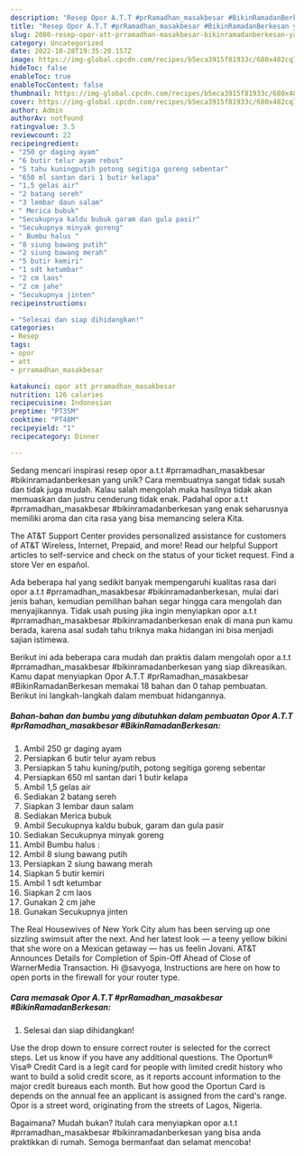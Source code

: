 ```yaml
---
description: "Resep Opor A.T.T #prRamadhan_masakbesar #BikinRamadanBerkesan yang Mantap"
title: "Resep Opor A.T.T #prRamadhan_masakbesar #BikinRamadanBerkesan yang Mantap"
slug: 2080-resep-opor-att-prramadhan-masakbesar-bikinramadanberkesan-yang-mantap
category: Uncategorized
date: 2022-10-28T19:35:20.157Z
image: https://img-global.cpcdn.com/recipes/b5eca3915f81933c/680x482cq70/opor-att-prramadhan_masakbesar-bikinramadanberkesan-foto-resep-utama.jpg
hideToc: false
enableToc: true
enableTocContent: false
thumbnail: https://img-global.cpcdn.com/recipes/b5eca3915f81933c/680x482cq70/opor-att-prramadhan_masakbesar-bikinramadanberkesan-foto-resep-utama.jpg
cover: https://img-global.cpcdn.com/recipes/b5eca3915f81933c/680x482cq70/opor-att-prramadhan_masakbesar-bikinramadanberkesan-foto-resep-utama.jpg
author: Admin
authorAv: notfound
ratingvalue: 3.5
reviewcount: 22
recipeingredient:
- "250 gr daging ayam"
- "6 butir telur ayam rebus"
- "5 tahu kuningputih potong segitiga goreng sebentar"
- "650 ml santan dari 1 butir kelapa"
- "1,5 gelas air"
- "2 batang sereh"
- "3 lembar daun salam"
- " Merica bubuk"
- "Secukupnya kaldu bubuk garam dan gula pasir"
- "Secukupnya minyak goreng"
- " Bumbu halus "
- "8 siung bawang putih"
- "2 siung bawang merah"
- "5 butir kemiri"
- "1 sdt ketumbar"
- "2 cm laos"
- "2 cm jahe"
- "Secukupnya jinten"
recipeinstructions:

- "Selesai dan siap dihidangkan!"
categories:
- Resep
tags:
- opor
- att
- prramadhan_masakbesar

katakunci: opor att prramadhan_masakbesar 
nutrition: 126 calories
recipecuisine: Indonesian
preptime: "PT35M"
cooktime: "PT48M"
recipeyield: "1"
recipecategory: Dinner

---
```





Sedang mencari inspirasi resep opor a.t.t #prramadhan_masakbesar #bikinramadanberkesan yang unik? Cara membuatnya sangat tidak susah dan tidak juga mudah. Kalau salah mengolah maka hasilnya tidak akan memuaskan dan justru cenderung tidak enak. Padahal opor a.t.t #prramadhan_masakbesar #bikinramadanberkesan yang enak seharusnya memiliki aroma dan cita rasa yang bisa memancing selera Kita.





The AT&amp;T Support Center provides personalized assistance for customers of AT&amp;T Wireless, Internet, Prepaid, and more! Read our helpful Support articles to self-service and check on the status of your ticket request. Find a store Ver en español.

Ada beberapa hal yang sedikit banyak mempengaruhi kualitas rasa dari opor a.t.t #prramadhan_masakbesar #bikinramadanberkesan, mulai dari jenis bahan, kemudian pemilihan bahan segar hingga cara mengolah dan menyajikannya. Tidak usah pusing jika ingin menyiapkan opor a.t.t #prramadhan_masakbesar #bikinramadanberkesan enak di mana pun kamu berada, karena asal sudah tahu triknya maka hidangan ini bisa menjadi sajian istimewa.






Berikut ini ada beberapa cara mudah dan praktis dalam mengolah opor a.t.t #prramadhan_masakbesar #bikinramadanberkesan yang siap dikreasikan. Kamu dapat menyiapkan Opor A.T.T #prRamadhan_masakbesar #BikinRamadanBerkesan memakai 18 bahan dan 0 tahap pembuatan. Berikut ini langkah-langkah dalam membuat hidangannya.

<!--inarticleads1-->

##### Bahan-bahan dan bumbu yang dibutuhkan dalam pembuatan Opor A.T.T #prRamadhan_masakbesar #BikinRamadanBerkesan:

1. Ambil 250 gr daging ayam
1. Persiapkan 6 butir telur ayam rebus
1. Persiapkan 5 tahu kuning/putih, potong segitiga goreng sebentar
1. Persiapkan 650 ml santan dari 1 butir kelapa
1. Ambil 1,5 gelas air
1. Sediakan 2 batang sereh
1. Siapkan 3 lembar daun salam
1. Sediakan  Merica bubuk
1. Ambil Secukupnya kaldu bubuk, garam dan gula pasir
1. Sediakan Secukupnya minyak goreng
1. Ambil  Bumbu halus :
1. Ambil 8 siung bawang putih
1. Persiapkan 2 siung bawang merah
1. Siapkan 5 butir kemiri
1. Ambil 1 sdt ketumbar
1. Siapkan 2 cm laos
1. Gunakan 2 cm jahe
1. Gunakan Secukupnya jinten


The Real Housewives of New York City alum has been serving up one sizzling swimsuit after the next. And her latest look — a teeny yellow bikini that she wore on a Mexican getaway — has us feelin Jovani. AT&amp;T Announces Details for Completion of Spin-Off Ahead of Close of WarnerMedia Transaction. Hi @savyoga, Instructions are here on how to open ports in the firewall for your router type. 

<!--inarticleads2-->

##### Cara memasak Opor A.T.T #prRamadhan_masakbesar #BikinRamadanBerkesan:


1. Selesai dan siap dihidangkan!

Use the drop down to ensure correct router is selected for the correct steps. Let us know if you have any additional questions. The Oportun® Visa® Credit Card is a legit card for people with limited credit history who want to build a solid credit score, as it reports account information to the major credit bureaus each month. But how good the Oportun Card is depends on the annual fee an applicant is assigned from the card&#39;s range. Opor is a street word, originating from the streets of Lagos, Nigeria. 

Bagaimana? Mudah bukan? Itulah cara menyiapkan opor a.t.t #prramadhan_masakbesar #bikinramadanberkesan yang bisa anda praktikkan di rumah. Semoga bermanfaat dan selamat mencoba!

